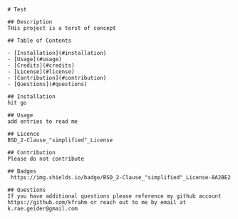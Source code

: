 
    # Test

    ## Description
    THis project is a terst of concept

    ## Table of Contents

    - [Installation](#installation)
    - [Usage](#usage)
    - [Credits](#credits)
    - [License](#license)
    - [Contribution](#contribution)
    - [Questions](#questions)
    
    ## Installation
    hit go

    ## Usage
    add entries to read me
    
    ## Licence
    BSD_2-Clause_"simplified"_License

    ## Contribution
    Please do not contribute

    ## Badges 
     https://img.shields.io/badge/BSD_2-Clause_"simplified"_License-8A2BE2

    ## Questions
    If you have additional questions please reference my github account https://github.com/kfrahm or reach out to me by email at k.rae.geider@gmail.com

    